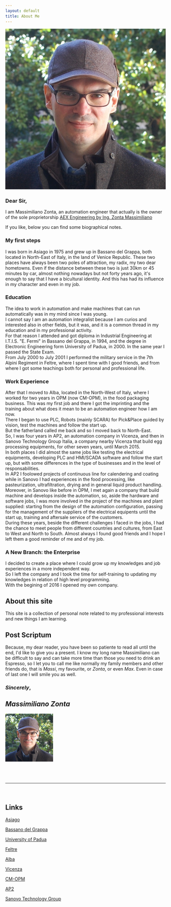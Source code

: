 ```yaml
---
layout: default
title: About Me
---
```


<div class="my-avatar-about">
    <img class="my-photo-about" src="/img/my-photo-square.jpg">
</div>

### Dear Sir,
I am Massimiliano Zonta, an automation engineer that actually is the owner of the sole proprietorship [AEX Engineering by Ing. Zonta Massimiliano  <i class="fa fa-external-link"></i>][aexengineering]

If you like, below you can find some biographical notes.

### My first steps
I was born in Asiago in 1975 and grew up in Bassano del Grappa, both located in North-East of Italy, in the land of Venice Republic. These two places have always been two poles of attraction, my radix, my two dear hometowns.
Even if the distance between these two is just 30km or 45 minutes by car, almost nothing nowadays but not forty years ago, it's enough to say that I have a bicultural identity. And this has had its influence in my character and even in my job.

### Education
The idea to work in automation and make machines that can run automatically was in my mind since I was young.
<br>
I cannot say I am an automation integralist because I am curios and interested also in other fields, but it was, and it is a common thread in my education and in my professional activity.
<br>
For that reason I attended and got diploma in Industrial Engineering at I.T.I.S. "E. Fermi" in Bassano del Grappa, in 1994, and the degree in Electronic Engineering form University of Padua, in 2000. In the same year I passed the State Exam.
<br>
From July 2000 to July 2001 I performed the military service in the 7th Alpini Regiment in Feltre, where I spent time with I good friends, and from where I got some teachings both for personal and professional life.

### Work Experience
After that I moved to Alba, located in the North-West of Italy, where I worked for two years in OPM (now CM-OPM), in the food packaging business.
This was my first job and there I got the imprinting and the training about what does it mean to be an automation engineer how I am now.
<br>
There I began to use PLC, Robots (mainly SCARA) for Pick&Place guided by vision, test the machines and follow the start up.
<br>
But the fatherland called me back and so I moved back to North-East.
<br>
So, I was four years in AP2, an automation company in Vicenza, and then in Sanovo Technology Group Italia, a company nearby Vicenza that build egg processing equipments, for other seven years, until March 2015.
<br>
In both places I did almost the same jobs like testing the electrical equipments, developing PLC and HMI/SCADA software and follow the start up, but with some differences in the type of businesses and in the level of responsabilities.
<br>
In AP2 I foolowed projects of continuous line for calendering and coating while in Sanovo I had experiences in the food processing, like pasteurization, ultrafiltration, drying and in general liquid product handling.
<br>
Moreover, in Sanovo like before in OPM, I met again a company that build machine and develops inside the automation, so, aside the hardware and software jobs, I was more involved in the project of the machines and plant supplied: starting from the design of the automation configuration, passing for the management of the suppliers of the electrical equipents until the start up, training and aftersale service of the customers.
<br>
During these years, beside the different challenges I faced in the jobs, I had the chance to meet people from different countries and cultures, from East to West and North to South. Almost always I found good friends and I hope I left them a good reminder of me and of my job.

### A New Branch: the Enterprise
I decided to create a place where I could grow up my knowledges and job experiences in a more independent way.
<br>
So I left the company and I took the time for self-training to updating my knowledges in relation of high level programming.
<br>
With the begining of 2016 I opened my own company.

## About this site
This site is a collection of personal note related to my professional interests and new things I am learning.

## Post Scriptum
Because, my dear reader, you have been so patiente to read all until the end, I'd like to give you a present.
I know my long name Massimiliano can be difficult to say and can take more time than those you need to drink an Espresso, so I let you to call me like normally
my family members and other friends do, that is *Massi*, my favourite, or *Zonta*, or even *Max*. Even in case of last one I will smile you as well.
<br>

### *Sincerely*,

## *Massimiliano Zonta*

<div class="row">
  <div class="my-avatar" style="max-width: 150px; margin-right: 150px">
    <img class="my-photo" src="/img/my-photo-square.jpg">
  </div>
</div>

<div class="v-space" style="height:50px;"></div>
<hr class="style-eight">
<div class="v-space" style="height:20px;"></div>

## Links

[Asiago  <i class="fa fa-external-link"></i>](https://en.wikipedia.org/wiki/Asiago)

[Bassano del Grappa  <i class="fa fa-external-link"></i>](https://en.wikipedia.org/wiki/Bassano_del_Grappa)

[University of Padua  <i class="fa fa-external-link"></i>](https://en.wikipedia.org/wiki/University_of_Padua)

[Feltre  <i class="fa fa-external-link"></i>](https://en.wikipedia.org/wiki/Feltre)

[Alba  <i class="fa fa-external-link"></i>](https://en.wikipedia.org/wiki/Alba,_Piedmont)

[Vicenza  <i class="fa fa-external-link"></i>](https://en.wikipedia.org/wiki/Vicenza)

[CM-OPM  <i class="fa fa-external-link"></i>](http://www.cm-opm.com/en/cmh-the-holding/p2)

[AP2  <i class="fa fa-external-link"></i>](http://www.ap2.it/index_eng.html)

[Sanovo Technology Group  <i class="fa fa-external-link"></i>](http://www.sanovogroup.com/)

<!-- Links -->

[aexengineering]: http://www.massimilianozonta.com

